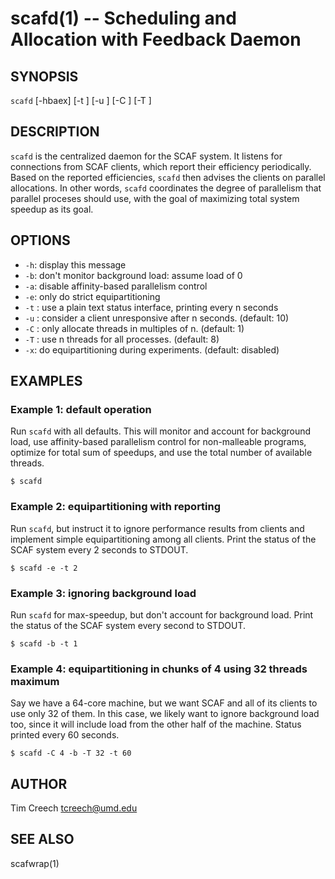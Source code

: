 scafd(1) -- Scheduling and Allocation with Feedback Daemon
==========================================================

## SYNOPSIS
`scafd` \[-hbaex\] \[-t <seconds>\] \[-u <seconds>\] \[-C <multiple>\] \[-T <maxthreads>\]

## DESCRIPTION
`scafd` is the centralized daemon for the SCAF system. It listens for connections from SCAF clients, which report their efficiency periodically. Based on the reported efficiencies, `scafd` then advises the clients on parallel allocations. In other words, `scafd` coordinates the degree of parallelism that parallel proceses should use, with the goal of maximizing total system speedup as its goal.

## OPTIONS
* `-h`: display this message
* `-b`:     don't monitor background load: assume load of 0
* `-a`:     disable affinity-based parallelism control
* `-e`:     only do strict equipartitioning
* `-t` <n>: use a plain text status interface, printing every n seconds
* `-u` <n>: consider a client unresponsive after n seconds. (default: 10)
* `-C` <n>: only allocate threads in multiples of n. (default: 1)
* `-T` <n>: use n threads for all processes. (default: 8)
* `-x`:     do equipartitioning during experiments. (default: disabled)

## EXAMPLES
### Example 1: default operation
Run `scafd` with all defaults. This will monitor and account for background load, use affinity-based parallelism control for non-malleable programs, optimize for total sum of speedups, and use the total number of available threads.

    $ scafd

### Example 2: equipartitioning with reporting
Run `scafd`, but instruct it to ignore performance results from clients and implement simple equipartitioning among all clients. Print the status of the SCAF system every 2 seconds to STDOUT.

    $ scafd -e -t 2

### Example 3: ignoring background load
Run `scafd` for max-speedup, but don't account for background load. Print the status of the SCAF system every second to STDOUT.

    $ scafd -b -t 1

### Example 4: equipartitioning in chunks of 4 using 32 threads maximum
Say we have a 64-core machine, but we want SCAF and all of its clients to use only 32 of them. In this case, we likely want to ignore background load too, since it will include load from the other half of the machine. Status printed every 60 seconds.

    $ scafd -C 4 -b -T 32 -t 60

## AUTHOR
Tim Creech <tcreech@umd.edu>

## SEE ALSO
scafwrap(1)

